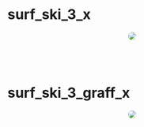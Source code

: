 # surf_ski_3_x
<!-- <a href=""> Download url <href/> -->
<div style="display: flex; justify-content: center;">
    <img src="https://github.com/CombatSurfCS2/surf_ski_3/assets/102309602/b5bd999b-ba6a-45fe-87a4-0ee68958295a" style="border-radius: 10px"/>
</div>

<br />
<br />
<br />

# surf_ski_3_graff_x
<!-- <a href=""> Download url <href/> -->
<div style="display: flex; justify-content: center;">
    <img src="https://github.com/CombatSurfCS2/surf_ski_3/assets/102309602/722e2d25-670a-4d0a-b0e6-4bd5240fb92f" style="border-radius: 10px"/>
</div>

